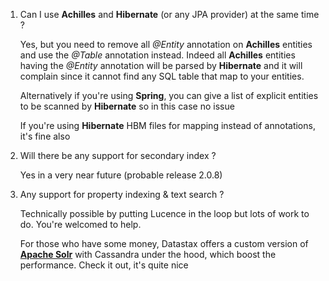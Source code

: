 1. Can I use **Achilles** and **Hibernate** (or any JPA provider) at the same time ?

	Yes, but you need to remove all *@Entity* annotation on **Achilles** entities
	and use the *@Table* annotation instead. Indeed all **Achilles** entities
	having the *@Entity* annotation will be parsed by **Hibernate** and it will complain
	since it cannot find any SQL table
	that map to your entities.
	
	Alternatively if you're using **Spring**, you can give a list of explicit entities
	to be scanned by **Hibernate** so in this case no issue
	
	If you're using **Hibernate** HBM files for mapping instead of annotations, it's fine also
	

2. Will there be any support for secondary index ?

	Yes in a very near future (probable release 2.0.8)		 	  	

3.  Any support for property indexing & text search ?

	Technically possible by putting Lucence in the loop but lots of work to do. You're welcomed to help. 

	For those who have some money, Datastax offers a custom version of **[Apache Solr]** with Cassandra under the hood, which boost the performance. Check it out, it's quite nice





[Apache Solr]: http://www.datastax.com/what-we-offer/products-services/datastax-enterprise/apache-solr